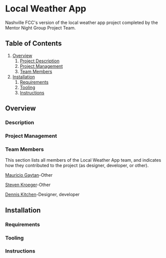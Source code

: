 # Local Weather App

Nashville FCC's version of the local weather app project completed by the Mentor Night Group Project Team.

## Table of Contents

1. [Overview](#overview)
    1. [Project Description](#description)
    2. [Project Management](#project-management)
    3. [Team Members](#team-members)
2. [Installation](#installation)
    1. [Requirements](#requirements)
    2. [Tooling](#tooling)
    3. [Instructions](#instructions)

<a name="overview"></a>
## Overview

<a name="description"></a>
### Description

<a name="project-management"></a>
### Project Management

<a name="team-members"></a>
### Team Members
This section lists all members of the Local Weather App team, and indicates how they contributed to the project (as designer, developer, or other).

<a href = "https://github.com/mgaytan">Mauricio Gaytan</a>-Other

<a href = "https://github.com/16-steven">Steven Kroeger</a>-Other

<a href = "https://github.com/denniswkitchen">Dennis Kitchen</a>-Designer, developer

<a name="installation"></a>
## Installation

<a name="requirements"></a>
### Requirements

<a name="tooling"></a>
### Tooling

<a name="instructions"></a>
### Instructions
